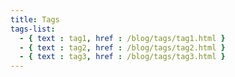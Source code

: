 ```yaml
---
title: Tags
tags-list:
  - { text : tag1, href : /blog/tags/tag1.html }
  - { text : tag2, href : /blog/tags/tag2.html }
  - { text : tag3, href : /blog/tags/tag3.html }
---
```

